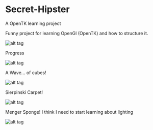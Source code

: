# Secret-Hipster
A OpenTK learning project

Funny project for learning OpenGl (OpenTK) and how to structure it.

![alt tag](http://s29.postimg.org/spm1tl293/rotating_Cube.jpg)

Progress

![alt tag](http://s12.postimg.org/fqhh62cel/rotating_Cubes.jpg)

A Wave... of cubes!

![alt tag](http://s22.postimg.org/q0hjsq5ep/Cube_Wave.jpg)

Sierpinski Carpet!

![alt tag](http://s21.postimg.org/e91uq2dwn/Sierpinski_Carpet.jpg)

Menger Sponge! I think I need to start learning about lighting

![alt tag](http://s24.postimg.org/xz5qd8ned/Menger_Sponge.jpg)
